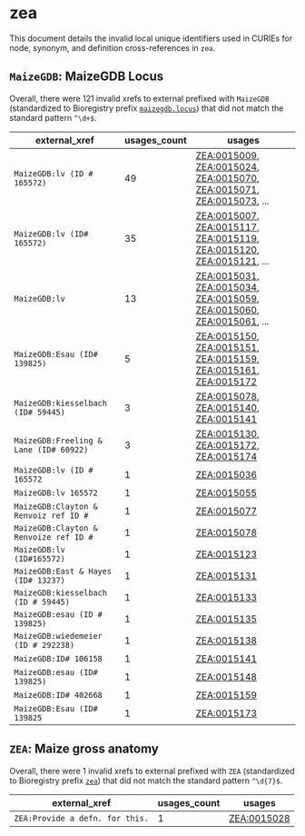# zea

This document details the invalid local unique identifiers used in CURIEs
for node, synonym, and definition cross-references in `zea`.


## `MaizeGDB`: MaizeGDB Locus

Overall, there were 121 invalid
xrefs to external prefixed with `MaizeGDB` (standardized to Bioregistry
prefix [`maizegdb.locus`](https://bioregistry.io/maizegdb.locus)) that
did not match the standard pattern `^\d+$`.

| external_xref                          |   usages_count | usages                                                                                                                                                                                                                                                                                                     |
|----------------------------------------|----------------|------------------------------------------------------------------------------------------------------------------------------------------------------------------------------------------------------------------------------------------------------------------------------------------------------------|
| `MaizeGDB:lv (ID # 165572)`            |             49 | [ZEA:0015009](http://purl.obolibrary.org/obo/ZEA_0015009), [ZEA:0015024](http://purl.obolibrary.org/obo/ZEA_0015024), [ZEA:0015070](http://purl.obolibrary.org/obo/ZEA_0015070), [ZEA:0015071](http://purl.obolibrary.org/obo/ZEA_0015071), [ZEA:0015073](http://purl.obolibrary.org/obo/ZEA_0015073), ... |
| `MaizeGDB:lv (ID# 165572)`             |             35 | [ZEA:0015007](http://purl.obolibrary.org/obo/ZEA_0015007), [ZEA:0015117](http://purl.obolibrary.org/obo/ZEA_0015117), [ZEA:0015119](http://purl.obolibrary.org/obo/ZEA_0015119), [ZEA:0015120](http://purl.obolibrary.org/obo/ZEA_0015120), [ZEA:0015121](http://purl.obolibrary.org/obo/ZEA_0015121), ... |
| `MaizeGDB:lv`                          |             13 | [ZEA:0015031](http://purl.obolibrary.org/obo/ZEA_0015031), [ZEA:0015034](http://purl.obolibrary.org/obo/ZEA_0015034), [ZEA:0015059](http://purl.obolibrary.org/obo/ZEA_0015059), [ZEA:0015060](http://purl.obolibrary.org/obo/ZEA_0015060), [ZEA:0015061](http://purl.obolibrary.org/obo/ZEA_0015061), ... |
| `MaizeGDB:Esau (ID# 139825)`           |              5 | [ZEA:0015150](http://purl.obolibrary.org/obo/ZEA_0015150), [ZEA:0015151](http://purl.obolibrary.org/obo/ZEA_0015151), [ZEA:0015159](http://purl.obolibrary.org/obo/ZEA_0015159), [ZEA:0015161](http://purl.obolibrary.org/obo/ZEA_0015161), [ZEA:0015172](http://purl.obolibrary.org/obo/ZEA_0015172)      |
| `MaizeGDB:kiesselbach (ID# 59445)`     |              3 | [ZEA:0015078](http://purl.obolibrary.org/obo/ZEA_0015078), [ZEA:0015140](http://purl.obolibrary.org/obo/ZEA_0015140), [ZEA:0015141](http://purl.obolibrary.org/obo/ZEA_0015141)                                                                                                                            |
| `MaizeGDB:Freeling & Lane (ID# 60922)` |              3 | [ZEA:0015130](http://purl.obolibrary.org/obo/ZEA_0015130), [ZEA:0015172](http://purl.obolibrary.org/obo/ZEA_0015172), [ZEA:0015174](http://purl.obolibrary.org/obo/ZEA_0015174)                                                                                                                            |
| `MaizeGDB:lv (ID # 165572`             |              1 | [ZEA:0015036](http://purl.obolibrary.org/obo/ZEA_0015036)                                                                                                                                                                                                                                                  |
| `MaizeGDB:lv 165572`                   |              1 | [ZEA:0015055](http://purl.obolibrary.org/obo/ZEA_0015055)                                                                                                                                                                                                                                                  |
| `MaizeGDB:Clayton & Renvoiz ref ID #`  |              1 | [ZEA:0015077](http://purl.obolibrary.org/obo/ZEA_0015077)                                                                                                                                                                                                                                                  |
| `MaizeGDB:Clayton & Renvoize ref ID #` |              1 | [ZEA:0015078](http://purl.obolibrary.org/obo/ZEA_0015078)                                                                                                                                                                                                                                                  |
| `MaizeGDB:lv (ID#165572)`              |              1 | [ZEA:0015123](http://purl.obolibrary.org/obo/ZEA_0015123)                                                                                                                                                                                                                                                  |
| `MaizeGDB:East & Hayes (ID# 13237)`    |              1 | [ZEA:0015131](http://purl.obolibrary.org/obo/ZEA_0015131)                                                                                                                                                                                                                                                  |
| `MaizeGDB:kiesselbach (ID # 59445)`    |              1 | [ZEA:0015133](http://purl.obolibrary.org/obo/ZEA_0015133)                                                                                                                                                                                                                                                  |
| `MaizeGDB:esau (ID # 139825)`          |              1 | [ZEA:0015135](http://purl.obolibrary.org/obo/ZEA_0015135)                                                                                                                                                                                                                                                  |
| `MaizeGDB:wiedemeier (ID # 292238)`    |              1 | [ZEA:0015138](http://purl.obolibrary.org/obo/ZEA_0015138)                                                                                                                                                                                                                                                  |
| `MaizeGDB:ID# 106158`                  |              1 | [ZEA:0015141](http://purl.obolibrary.org/obo/ZEA_0015141)                                                                                                                                                                                                                                                  |
| `MaizeGDB:esau (ID# 139825)`           |              1 | [ZEA:0015148](http://purl.obolibrary.org/obo/ZEA_0015148)                                                                                                                                                                                                                                                  |
| `MaizeGDB:ID# 402668`                  |              1 | [ZEA:0015159](http://purl.obolibrary.org/obo/ZEA_0015159)                                                                                                                                                                                                                                                  |
| `MaizeGDB:Esau (ID# 139825`            |              1 | [ZEA:0015173](http://purl.obolibrary.org/obo/ZEA_0015173)                                                                                                                                                                                                                                                  |

## `ZEA`: Maize gross anatomy

Overall, there were 1 invalid
xrefs to external prefixed with `ZEA` (standardized to Bioregistry
prefix [`zea`](https://bioregistry.io/zea)) that
did not match the standard pattern `^\d{7}$`.

| external_xref                   |   usages_count | usages                                                    |
|---------------------------------|----------------|-----------------------------------------------------------|
| `ZEA:Provide a defn. for this.` |              1 | [ZEA:0015028](http://purl.obolibrary.org/obo/ZEA_0015028) |

